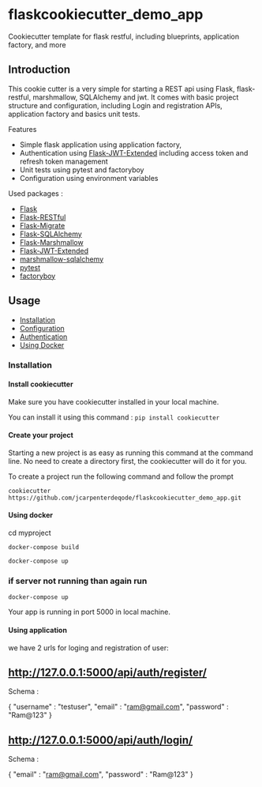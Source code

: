 # flaskcookiecutter_demo_app

Cookiecutter template for flask restful, including blueprints, application factory, and more


## Introduction

This cookie cutter is a very simple for starting a REST api using Flask, flask-restful, marshmallow, SQLAlchemy and jwt.
It comes with basic project structure and configuration, including Login and registration APIs, application factory and basics unit tests.

Features

* Simple flask application using application factory,
* Authentication using [Flask-JWT-Extended](http://flask-jwt-extended.readthedocs.io/en/latest/) including access token and refresh token management
* Unit tests using pytest and factoryboy
* Configuration using environment variables

Used packages :

* [Flask](http://flask.pocoo.org/)
* [Flask-RESTful](https://flask-restful.readthedocs.io/en/latest/)
* [Flask-Migrate](https://flask-migrate.readthedocs.io/en/latest/)
* [Flask-SQLAlchemy](http://flask-sqlalchemy.pocoo.org/2.3/)
* [Flask-Marshmallow](https://flask-marshmallow.readthedocs.io/en/latest/)
* [Flask-JWT-Extended](http://flask-jwt-extended.readthedocs.io/en/latest/)
* [marshmallow-sqlalchemy](https://marshmallow-sqlalchemy.readthedocs.io/en/latest/)
* [pytest](https://docs.pytest.org/en/latest/)
* [factoryboy](http://factoryboy.readthedocs.io/en/latest/)



## Usage

* [Installation](#installation)
* [Configuration](#configuration)
* [Authentication](#athentication)
* [Using Docker](#using-docker)


### Installation

#### Install cookiecutter

Make sure you have cookiecutter installed in your local machine.

You can install it using this command : `pip install cookiecutter`

#### Create your project

Starting a new project is as easy as running this command at the command line. No need to create a directory first, the cookiecutter will do it for you.

To create a project run the following command and follow the prompt

`cookiecutter https://github.com/jcarpenterdeqode/flaskcookiecutter_demo_app.git`

#### Using docker

cd myproject

`docker-compose build`

`docker-compose up`
### if server not running than again run 
`docker-compose up`

Your app is running in port 5000 in local machine.

#### Using application

we have 2 urls for loging and registration of user:

## http://127.0.0.1:5000/api/auth/register/

Schema :

{
    "username" : "testuser",
    "email" : "ram@gmail.com",
    "password" : "Ram@123"
}

## http://127.0.0.1:5000/api/auth/login/

Schema :

{
    "email" : "ram@gmail.com",
    "password" : "Ram@123"
}



